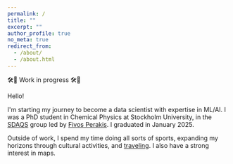 ```yaml
---
permalink: /
title: ""
excerpt: ""
author_profile: true
no_meta: true
redirect_from: 
  - /about/
  - /about.html
---
```



🛠️🚧 Work in progress 🛠️🚧

Hello!

I'm starting my journey to become a data scientist with expertise in ML/AI. I was a PhD student in Chemical Physics at Stockholm University, in the [SDAQS](https://sdaqs.fysik.su.se/index.html) group led by [Fivos Perakis](https://www.su.se/english/profiles/fpera-1.260748). I graduated in January 2025.

Outside of work, I spend my time doing all sorts of sports, expanding my horizons through cultural activities, and [traveling](https://www.polarsteps.com/MaddalenaBin/16318381-post-phd-trip?s=181e0c8b-df65-4d8f-a01f-487f6ed32d42). I also have a strong interest in maps.
